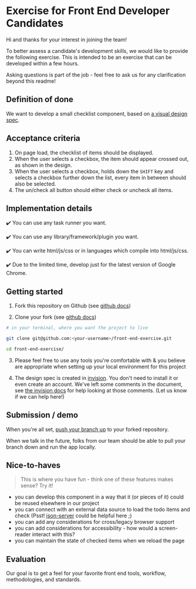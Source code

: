 Exercise for Front End Developer Candidates
===========================================

Hi and thanks for your interest in joining the team!

To better assess a candidate's development skills, we would like to provide the following exercise. This is intended to be an exercise that can be developed within a few hours.

Asking questions is part of the job - feel free to ask us for any clarification beyond this readme!

Definition of done
-------------------

We want to develop a small checklist component, based on [a visual design spec](https://projects.invisionapp.com/share/59FOTMHR2X4#/screens/277498035).

Acceptance criteria
-------------------

1. On page load, the checklist of items should be displayed.
1. When the user selects a checkbox, the item should appear crossed out, as shown in the design.
1. When the user selects a checkbox, holds down the `SHIFT` key and selects a checkbox further down the list, every item in between should also be selected.
1. The un/check all button should either check or uncheck all items.

Implementation details
----------------------

:heavy_check_mark: You can use any task runner you want.

:heavy_check_mark: You can use any library/framework/plugin you want.

:heavy_check_mark: You can write html/js/css or in languages which compile into html/js/css.

:heavy_check_mark: Due to the limited time, develop just for the latest version of Google Chrome.

Getting started
---------------

1. Fork this repository on Github (see [github docs](https://guides.github.com/activities/forking/#fork))


2. Clone your fork (see [github docs](https://guides.github.com/activities/forking/#clone))

```bash
# in your terminal, where you want the project to live

git clone git@github.com:<your-username>/front-end-exercise.git 

cd front-end-exercise/
```

3. Please feel free to use any tools you're comfortable with & you believe are appropriate when setting up your local environment for this project

4. The design spec is created in [invision](https://support.invisionapp.com/hc/en-us/articles/115000638763).  You don't need to install it or even create an account.  We've left some comments in the document, see [the invision docs](https://support.invisionapp.com/hc/en-us/articles/115000634946) for help looking at those comments.  (Let us know if we can help here!)

Submission / demo
-----------------

When you're all set, [push your branch up](https://guides.github.com/activities/forking/#making-changes) to your forked repository.

When we talk in the future, folks from our team should be able to pull your branch down and run the app locally.

Nice-to-haves
-------------
> This is where you have fun - think one of these features makes sense? Try it!

- you can develop this component in a way that it (or pieces of it) could be reused elsewhere in our project
- you can connect with an external data source to load the todo items and check (Psst! [json-server](https://github.com/typicode/json-server#readme) could be helpful here ;)
- you can add any considerations for cross/legacy browser support
- you can add considerations for accessibility - how would a screen-reader interact with this?
- you can maintain the state of checked items when we reload the page


Evaluation
----------

Our goal is to get a feel for your favorite front end tools, workflow, methodologies, and standards.
